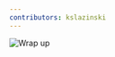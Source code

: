 ```yaml
---
contributors: kslazinski
---
```


![Wrap up][wrap-up]

[wrap-up]: ../../../images/notes/wwdc23/10015/wrap-up.jpg
